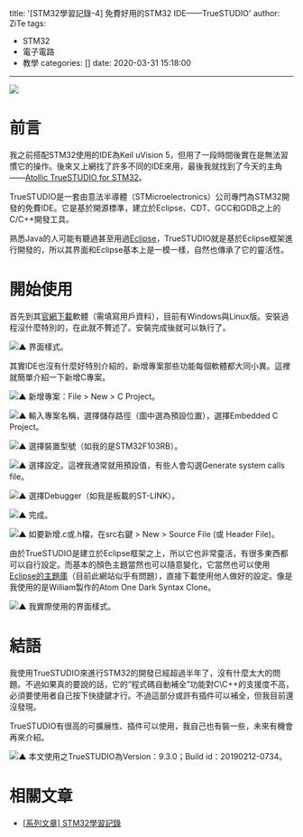 title: '[STM32學習記錄-4] 免費好用的STM32 IDE——TrueSTUDIO'
author: ZiTe
tags:
  - STM32
  - 電子電路
  - 教學
categories: []
date: 2020-03-31 15:18:00
---
![](https://1.bp.blogspot.com/-jpislKTRwlY/XomHrzCsbVI/AAAAAAAACCk/ambFVA1uD4guODQ_Zurcc9CNpkfhFiiQwCKgBGAsYHg/s640/Screenshot%2B%252811%2529.png)

# 前言

我之前搭配STM32使用的IDE為Keil uVision 5，但用了一段時間後實在是無法習慣它的操作。後來又上網找了許多不同的IDE來用，最後我就找到了今天的主角——[Atollic TrueSTUDIO for STM32](https://atollic.com/truestudio/)。

<!--more-->

TrueSTUDIO是一套由意法半導體（STMicroelectronics）公司專門為STM32開發的免費IDE。它是基於開源標準，建立於Eclipse、CDT、GCC和GDB之上的C/C++開發工具。  

熟悉Java的人可能有聽過甚至用過[Eclipse](https://www.eclipse.org/)，TrueSTUDIO就是基於Eclipse框架進行開發的，所以其界面和Eclipse基本上是一模一樣，自然也傳承了它的靈活性。  

# 開始使用

首先到其[官網下載](https://atollic.com/resources/download/)軟體（需填寫用戶資料），目前有Windows與Linux版。安裝過程沒什麼特別的，在此就不贅述了。安裝完成後就可以執行了。  

![▲ 界面樣式。](https://1.bp.blogspot.com/-tq_EUl3acBg/XomHr6bMzAI/AAAAAAAACCk/GsC-z1-5ZWw0yuHSo8wpEqrhkviURouIACKgBGAsYHg/s1600/Screenshot%2B%252812%2529.png)

其實IDE也沒有什麼好特別介紹的，新增專案那些功能每個軟體都大同小異。這裡就簡單介紹一下新增C專案。  

![▲ 新增專案：File > New > C Project。](https://1.bp.blogspot.com/-GvkgWX6JYcQ/XomHr8uDR3I/AAAAAAAACCk/YCdA0MHFjWkhNssZSor_jdMVb1bbGwYhwCKgBGAsYHg/s1600/Screenshot%2B%252815%2529.png)

![▲ 輸入專案名稱，選擇儲存路徑（圖中選為預設位置），選擇Embedded C Project。](https://1.bp.blogspot.com/-SPbqGREFSJs/XomHrwgbY9I/AAAAAAAACCk/lY-WPeuBrXAILbIM8csga7w6nwCCDmA9gCKgBGAsYHg/s1600/Screenshot%2B%252816%2529_LI.jpg)

![▲ 選擇裝置型號（如我的是STM32F103RB）。](https://1.bp.blogspot.com/-Vm1ztTY0_-8/XomHr0suhOI/AAAAAAAACCk/pzukkC1dhRMnawtO1HILrexAwlukifBRgCKgBGAsYHg/s1600/Screenshot%2B%252817%2529.png)

![▲ 選擇設定。這裡我通常就用預設值，有些人會勾選Generate system calls file。](https://1.bp.blogspot.com/-d9-LvMwLYIQ/XomHr7_5y4I/AAAAAAAACCk/mNizOlEnykcNU7YwSTUbDI8DQ4YE0TrJgCKgBGAsYHg/s1600/Screenshot%2B%252818%2529.png)

![▲ 選擇Debugger（如我是板載的ST-LINK）。](https://1.bp.blogspot.com/-kQdAbyrZ6L4/XomHr_bmSKI/AAAAAAAACCk/N-tBisDjSKQdNmkk0oTMpNa-6br_4QZ_QCKgBGAsYHg/s1600/Screenshot%2B%252819%2529.png)

![▲ 完成。](https://1.bp.blogspot.com/-N43j_FUjMeM/XomHr4gkTUI/AAAAAAAACCk/QyzTLiL25kgGLZ6blIxRNV1v0J4BWVkagCKgBGAsYHg/s1600/Screenshot%2B%252820%2529.png)

![▲ 如要新增.c或.h檔，在src右鍵 > New > Source File (或 Header File)。](https://1.bp.blogspot.com/-96OhBtd2iTw/XomHr7_lnbI/AAAAAAAACCk/JqsDHSwIS9035Onm6WFFEj3nbD8FM54JQCKgBGAsYHg/s1600/Screenshot%2B%252821%2529.png)

由於TrueSTUDIO是建立於Eclipse框架之上，所以它也非常靈活，有很多東西都可以自行設定。而基本的顏色主題當然也可以隨意變化，它當然也可以使用[Eclipse的主題庫](http://eclipsecolorthemes.org/)（目前此網站似乎有問題），直接下載使用他人做好的設定。像是我使用的是William製作的Atom One Dark Syntax Clone。  

![▲ 我實際使用的界面樣式。](https://1.bp.blogspot.com/-MrrPmveWI7A/XomHr7ooq5I/AAAAAAAACCk/iSThUurHcq8iMAgnaWhpBjsfPB1Z13jxACKgBGAsYHg/s1600/Screenshot%2B%252828%2529.png)

# 結語

我使用TrueSTUDIO來進行STM32的開發已經超過半年了，沒有什麼太大的問題。不過如果真的要說的話，它的“程式碼自動補全”功能對C\\C++的支援度不高，必須要使用者自己按下快捷鍵才行。不過這部分或許有插件可以補全，但我目前還沒發現。  

TrueSTUDIO有很高的可擴展性、插件可以使用，我自己也有裝一些，未來有機會再來介紹。  

![▲ 本文使用之TrueSTUDIO為Version：9.3.0；Build id：20190212-0734。](https://1.bp.blogspot.com/-XRXvwadDtVs/XomHrwMB8wI/AAAAAAAACCk/4qRVLrqHApYbyNlYXsg_ks_ZMPqKOtGRACKgBGAsYHg/s1600/Screenshot%2B%252813%2529.png)


# 相關文章

* [\[系列文章\] STM32學習記錄](/pages/serial/s-learningstm32.html)